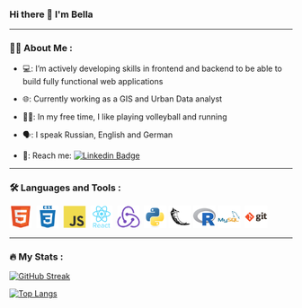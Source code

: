
### Hi there 👋 I'm Bella 

---

### :woman_technologist: About Me :

- 💻: I’m actively developing skills in frontend and backend to be able to build fully functional web applications

- 🌐: Currently working as a GIS and Urban Data analyst 

- 🏃‍♀️: In my free time, I like playing volleyball and running 

- 🗣️: I speak Russian, English and German

- 📩: Reach me: [![Linkedin Badge](https://img.shields.io/badge/LinkedIn-blue?style=for-the-badge&logo=linkedin&logoColor=white)](https://www.linkedin.com/in/bella-mironova-64b01a222/)

---

### :hammer_and_wrench: Languages and Tools :
<div>
  <img src="https://github.com/devicons/devicon/blob/master/icons/html5/html5-original.svg" title="HTML5" alt="HTML" width="40" height="40"/>&nbsp;
    <img src="https://github.com/devicons/devicon/blob/master/icons/css3/css3-plain-wordmark.svg"  title="CSS3" alt="CSS" width="40" height="40"/>&nbsp;
   <img src="https://github.com/devicons/devicon/blob/master/icons/javascript/javascript-original.svg" title="JavaScript" alt="JavaScript" width="40" height="40"/>&nbsp;
  <img src="https://github.com/devicons/devicon/blob/master/icons/react/react-original-wordmark.svg" title="React" alt="React" width="40" height="40"/>&nbsp;
  <img src="https://github.com/devicons/devicon/blob/master/icons/redux/redux-original.svg" title="Redux" alt="Redux " width="40" height="40"/>&nbsp;
    <img src="https://github.com/devicons/devicon/blob/master/icons/python/python-original.svg" title="Python" **alt="Python" width="40" height="40"/>
      <img src="https://github.com/devicons/devicon/blob/master/icons/flask/flask-original.svg" title="Flask" **alt="Flask" width="40" height="40"/>
        <img src="https://github.com/devicons/devicon/blob/master/icons/r/r-original.svg" title="R" **alt="R" width="40" height="40"/>
    <img src="https://github.com/devicons/devicon/blob/master/icons/mysql/mysql-original-wordmark.svg" title="MySQL"  alt="MySQL" width="40" height="40"/>&nbsp;
    <img src="https://github.com/devicons/devicon/blob/master/icons/git/git-original-wordmark.svg" title="Git" **alt="Git" width="40" height="40"/>
  
</div>

---

### :fire: My Stats :

[![GitHub Streak](https://github-readme-streak-stats.herokuapp.com/?user=belka-mironova)](https://git.io/streak-stats)

[![Top Langs](https://github-readme-stats.vercel.app/api/top-langs/?username=belka-mironova&layout=compact)](https://github.com/anuraghazra/github-readme-stats)

<!--
**belka-mironova/belka-mironova** is a ✨ _special_ ✨ repository because its `README.md` (this file) appears on your GitHub profile.

